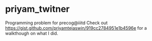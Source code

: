 # priyam_twitner
Programming problem for precog@iiitd
Check out https://gist.github.com/priyamtejaswin/919cc2784951e1b4596e for a walkthough on what I did.
